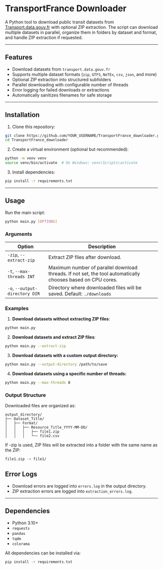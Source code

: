 # TransportFrance Downloader

A Python tool to download public transit datasets from [Transport.data.gouv.fr](https://transport.data.gouv.fr/) with optional ZIP extraction. The script can download multiple datasets in parallel, organize them in folders by dataset and format, and handle ZIP extraction if requested.

---

## Features

- Download datasets from `transport.data.gouv.fr`
- Supports multiple dataset formats (`zip`, `GTFS`, `NeTEx`, `csv`, `json`, and more)
- Optional ZIP extraction into structured subfolders
- Parallel downloading with configurable number of threads
- Error logging for failed downloads or extractions
- Automatically sanitizes filenames for safe storage

---

## Installation

1. Clone this repository:

```bash
git clone https://github.com/YOUR_USERNAME/TransportFrance_downloader.git
cd TransportFrance_downloader
```

2. Create a virtual environment (optional but recommended):
```bash
python -m venv venv
source venv/bin/activate  # On Windows: venv\Scripts\activate
```

3. Install dependencies:
```bash
pip install -r requirements.txt
```

---

## Usage

Run the main script:

```bash
python main.py [OPTIONS]
```

### Arguments

| Option | Description |
|--------|-------------|
| `-zip`, `--extract-zip` | Extract ZIP files after download. |
| `-t`, `--max-threads INT` | Maximum number of parallel download threads. If not set, the tool automatically chooses based on CPU cores. |
| `-o`, `--output-directory DIR` | Directory where downloaded files will be saved. Default: `./downloads` |


### Examples

1. **Download datasets without extracting ZIP files**:

```bash
python main.py
```

2. **Download datasets and extract ZIP files**:

```bash
python main.py --extract-zip
```

3. **Download datasets with a custom output directory:**

```bash
python main.py --output-directory /path/to/save
```

4. **Download datasets using a specific number of threads:**

```bash
python main.py --max-threads 8
```

### Output Structure

Downloaded files are organized as:

```
output_directory/
├── Dataset_Title/
│   ├── Format/
│   │   ├── Resource_Title_YYYY-MM-DD/
│   │   │   ├── file1.zip
│   │   │   └── file2.csv
```

If -zip is used, ZIP files will be extracted into a folder with the same name as the ZIP:
```bash
file1.zip -> file1/
```

## Error Logs

- Download errors are logged into `errors.log` in the output directory.
- ZIP extraction errors are logged into `extraction_errors.log`.

---

## Dependencies

- Python 3.10+
- `requests`
- `pandas`
- `tqdm`
- `colorama`

All dependencies can be installed via:
```bash
pip install -r requirements.txt
```

